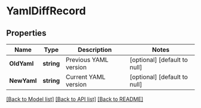 # YamlDiffRecord

## Properties
Name | Type | Description | Notes
------------ | ------------- | ------------- | -------------
**OldYaml** | **string** | Previous YAML version | [optional] [default to null]
**NewYaml** | **string** | Current YAML version | [optional] [default to null]

[[Back to Model list]](../README.md#documentation-for-models) [[Back to API list]](../README.md#documentation-for-api-endpoints) [[Back to README]](../README.md)


